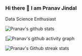 ### Hi there 👋 I am Pranav Jindal
Data Science Enthusiast

<!--
**Pranav-github02/Pranav-github02** is a ✨ _special_ ✨ repository because its `README.md` (this file) appears on your GitHub profile.

Here are some ideas to get you started:

- 🔭 I’m currently working on ...
- 🌱 I’m currently learning ...
- 👯 I’m looking to collaborate on ...
- 🤔 I’m looking for help with ...
- 💬 Ask me about ...
- 📫 How to reach me: ...
- 😄 Pronouns: He/Him
- ⚡ Fun fact: ...
-->
![Pranav's github stats](https://github-readme-stats.vercel.app/api?username=Pranav-github02&theme=dark&show_icons=true&hide_border=false)

[![Pranav's github activity graph](https://github-readme-activity-graph.cyclic.app/graph?username=Pranav-github02&theme=github)

![Pranav's Github streak stats](https://github-readme-streak-stats.herokuapp.com/?user=Pranav-github02&theme=dark)  
